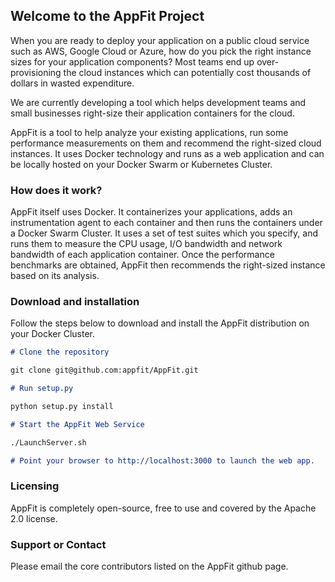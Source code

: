 ## Welcome to the AppFit Project

When you are ready to deploy your application on a public cloud service such as AWS, Google Cloud or Azure, how do you pick the right instance sizes for your application components? Most teams end up over-provisioning the cloud instances which can potentially cost thousands of dollars in wasted expenditure.

We are currently developing a tool which helps development teams and small businesses right-size their application containers for the cloud.

AppFit is a tool to help analyze your existing applications, run some performance measurements on them and recommend the right-sized cloud instances. It uses Docker technology and runs as a web application and can be locally hosted on your Docker Swarm or Kubernetes Cluster.

### How does it work?

AppFit itself uses Docker. It containerizes your applications, adds an instrumentation agent to each container and then runs the containers under a Docker Swarm Cluster. It uses a set of test suites which you specify, and runs them to measure the CPU usage, I/O bandwidth and network bandwidth of each application container. Once the performance benchmarks are obtained, AppFit then recommends the right-sized instance based on its analysis.

### Download and installation

Follow the steps below to download and install the AppFit distribution on your Docker Cluster.

```markdown
# Clone the repository

git clone git@github.com:appfit/AppFit.git

# Run setup.py

python setup.py install

# Start the AppFit Web Service

./LaunchServer.sh

# Point your browser to http://localhost:3000 to launch the web app.

```

### Licensing

AppFit is completely open-source, free to use and covered by the Apache 2.0 license.

### Support or Contact

Please email the core contributors listed on the AppFit github page.
